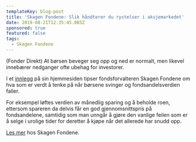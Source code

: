 ```yaml
---
templateKey: blog-post
title: 'Skagen Fondene: Slik håndterer du rystelser i aksjemarkedet'
date: 2019-08-21T12:35:45.085Z
sponsored: true
featured: false
tags:
  - Skagen Fondene
---
```

(Fonder Direkt) At børsen beveger seg opp og ned er normalt, men likevel innebærer nedganger ofte ubehag for investorer.



I et [innlegg](https://www.skagenfondene.no/tema/spare-i-fond/hva-gjor-jeg-nar-borsene-faller/) på sin hjemmesiden tipser fondsforvalteren Skagen Fondene om hva som er verdt å tenke på når børsene svinger og fondsandelsverdien faller.



For eksempel løftes verdien av månedlig sparing og å beholde roen, ettersom spareren da delvis får en god gjennomsnittspris på fondsandelene, samtidig som man unngår å gjøre den vanlige feilen som er å selge i urolige tider for deretter å kjøpe når det allerede har snudd opp.



[Les mer](https://www.skagenfondene.no/) hos Skagen Fondene.
